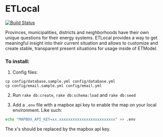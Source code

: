 # ETLocal

[![Build Status](https://travis-ci.org/quintel/etlocal.svg?branch=master)](https://travis-ci.org/quintel/etlocal)

Provinces, municipalities, districts and neighborhoods have their own unique
questions for their energy systems. ETLocal provides a way to get meaningful
insight into their current situation and allows to customize and create stable,
transparent present situations for usage inside of ETModel.

### To install:

1. Config files:

```
cp config/database.sample.yml config/database.yml
cp config/email.sample.yml config/email.yml
```

2. Run `rake db:create`, `rake db:schema:load` and `rake db:seed`

3. Add a `.env` file with a mapbox api key to enable the map on your local environment. Like such:

```bash
echo "MAPBOX_API_KEY=xx.xxxxxxxxxxxxxxxxxxxxxxxxx" >> .env
```

The x's should be replaced by the mapbox api key.
